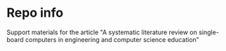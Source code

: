 # Repo info

Support materials for the article "A systematic literature review on single-board computers in engineering and computer science education"
